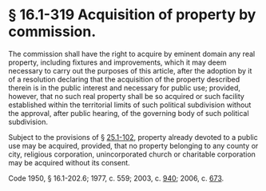 # § 16.1-319 Acquisition of property by commission.

<p>The commission shall have the right to acquire by eminent domain any real property, including fixtures and improvements, which it may deem necessary to carry out the purposes of this article, after the adoption by it of a resolution declaring that the acquisition of the property described therein is in the public interest and necessary for public use; provided, however, that no such real property shall be so acquired or such facility established within the territorial limits of such political subdivision without the approval, after public hearing, of the governing body of such political subdivision.</p><p>Subject to the provisions of § <a href='http://law.lis.virginia.gov/vacode/25.1-102/'>25.1-102</a>, property already devoted to a public use may be acquired, provided, that no property belonging to any county or city, religious corporation, unincorporated church or charitable corporation may be acquired without its consent.</p><p>Code 1950, § 16.1-202.6; 1977, c. 559; 2003, c. <a href='http://lis.virginia.gov/cgi-bin/legp604.exe?031+ful+CHAP0940'>940</a>; 2006, c. <a href='http://lis.virginia.gov/cgi-bin/legp604.exe?061+ful+CHAP0673'>673</a>.</p>